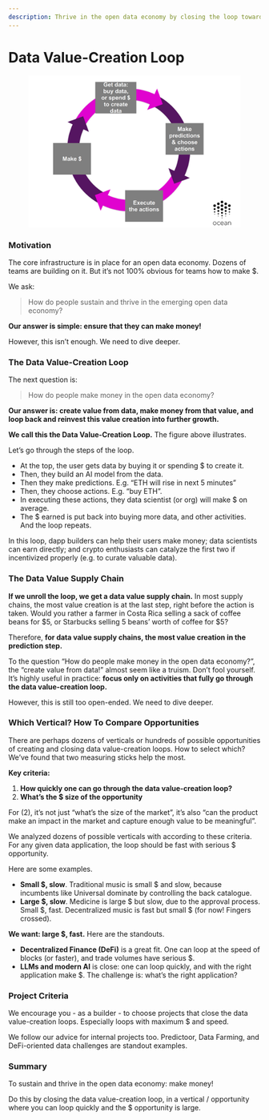 ```yaml
---
description: Thrive in the open data economy by closing the loop towards speed and value
---
```


# Data Value-Creation Loop

<figure><img src="../.gitbook/assets/data-value-creation-loop.png" alt=""><figcaption></figcaption></figure>

### Motivation

The core infrastructure is in place for an open data economy. Dozens of teams are building on it. But it’s not 100% obvious for teams how to make $.

We ask:

> How do people sustain and thrive in the emerging open data economy?

**Our answer is simple: ensure that they can make money!**

However, this isn’t enough. We need to dive deeper.

### The Data Value-Creation Loop

The next question is:

> How do people make money in the open data economy?

**Our answer is: create value from data, make money from that value, and loop back and reinvest this value creation into further growth.**

**We call this the Data Value-Creation Loop.** The figure above illustrates.

Let’s go through the steps of the loop.

* At the top, the user gets data by buying it or spending $ to create it.
* Then, they build an AI model from the data.
* Then they make predictions. E.g. “ETH will rise in next 5 minutes”
* Then, they choose actions. E.g. “buy ETH”.
* In executing these actions, they data scientist (or org) will make $ on average.
* The $ earned is put back into buying more data, and other activities. And the loop repeats.

In this loop, dapp builders can help their users make money; data scientists can earn directly; and crypto enthusiasts can catalyze the first two if incentivized properly (e.g. to curate valuable data).

### The Data Value Supply Chain

**If we unroll the loop, we get a data value supply chain.** In most supply chains, the most value creation is at the last step, right before the action is taken. Would you rather a farmer in Costa Rica selling a sack of coffee beans for $5, or Starbucks selling 5 beans’ worth of coffee for $5?

Therefore, **for data value supply chains, the most value creation in the prediction step.**

To the question “How do people make money in the open data economy?”, the “create value from data!” almost seem like a truism. Don’t fool yourself. It’s highly useful in practice: **focus only on activities that fully go through the data value-creation loop.**

However, this is still too open-ended. We need to dive deeper.

### Which Vertical? How To Compare Opportunities

There are perhaps dozens of verticals or hundreds of possible opportunities of creating and closing data value-creation loops. How to select which? We’ve found that two measuring sticks help the most.

**Key criteria:**

1. **How quickly one can go through the data value-creation loop?**
2. **What’s the $ size of the opportunity**

For (2), it’s not just “what’s the size of the market”, it’s also “can the product make an impact in the market and capture enough value to be meaningful”.

We analyzed dozens of possible verticals with according to these criteria. For any given data application, the loop should be fast with serious $ opportunity.

Here are some examples.

* **Small $, slow**. Traditional music is small $ and slow, because incumbents like Universal dominate by controlling the back catalogue.
* **Large $, slow**. Medicine is large $ but slow, due to the approval process. Small $, fast. Decentralized music is fast but small $ (for now! Fingers crossed).

**We want: large $, fast.** Here are the standouts.

* **Decentralized Finance (DeFi)** is a great fit. One can loop at the speed of blocks (or faster), and trade volumes have serious $.
* **LLMs and modern AI** is close: one can loop quickly, and with the right application make $. The challenge is: what’s the right application?

### Project Criteria

We encourage you - as a builder - to choose projects that close the data value-creation loops. Especially loops with maximum $ and speed.

We follow our advice for internal projects too. Predictoor, Data Farming, and DeFi-oriented data challenges are standout examples.

### Summary

To sustain and thrive in the open data economy: make money!

Do this by closing the data value-creation loop, in a vertical / opportunity where you can loop quickly and the $ opportunity is large.
